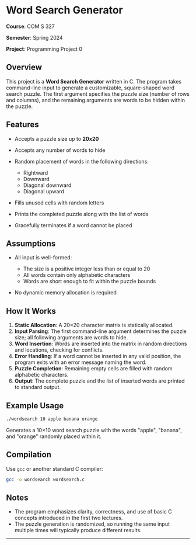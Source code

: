 # Word Search Generator

**Course**: COM S 327

**Semester**: Spring 2024

**Project**: Programming Project 0

## Overview

This project is a **Word Search Generator** written in C. The program takes command-line input to generate a customizable, square-shaped word search puzzle. The first argument specifies the puzzle size (number of rows and columns), and the remaining arguments are words to be hidden within the puzzle.

## Features

* Accepts a puzzle size up to **20x20**
* Accepts any number of words to hide
* Random placement of words in the following directions:

  * Rightward
  * Downward
  * Diagonal downward
  * Diagonal upward
* Fills unused cells with random letters
* Prints the completed puzzle along with the list of words
* Gracefully terminates if a word cannot be placed

## Assumptions

* All input is well-formed:

  * The size is a positive integer less than or equal to 20
  * All words contain only alphabetic characters
  * Words are short enough to fit within the puzzle bounds
* No dynamic memory allocation is required

## How It Works

1. **Static Allocation**: A 20×20 character matrix is statically allocated.
2. **Input Parsing**: The first command-line argument determines the puzzle size; all following arguments are words to hide.
3. **Word Insertion**: Words are inserted into the matrix in random directions and locations, checking for conflicts.
4. **Error Handling**: If a word cannot be inserted in any valid position, the program exits with an error message naming the word.
5. **Puzzle Completion**: Remaining empty cells are filled with random alphabetic characters.
6. **Output**: The complete puzzle and the list of inserted words are printed to standard output.

## Example Usage

```sh
./wordsearch 10 apple banana orange
```

Generates a 10×10 word search puzzle with the words "apple", "banana", and "orange" randomly placed within it.

## Compilation

Use `gcc` or another standard C compiler:

```sh
gcc -o wordsearch wordsearch.c
```

## Notes

* The program emphasizes clarity, correctness, and use of basic C concepts introduced in the first two lectures.
* The puzzle generation is randomized, so running the same input multiple times will typically produce different results.

---

